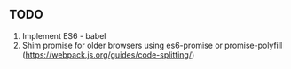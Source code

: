 ## TODO

1. Implement ES6 - babel
2. Shim promise for older browsers using es6-promise or promise-polyfill (https://webpack.js.org/guides/code-splitting/)